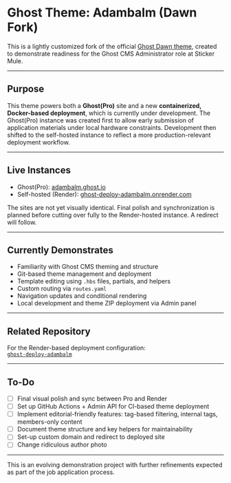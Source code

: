 # Ghost Theme: Adambalm (Dawn Fork)

This is a lightly customized fork of the official [Ghost Dawn theme](https://github.com/TryGhost/Dawn), created to demonstrate readiness for the Ghost CMS Administrator role at Sticker Mule.

---

##  Purpose

This theme powers both a **Ghost(Pro)** site and a new **containerized, Docker-based deployment**, which is currently under development. The Ghost(Pro) instance was created first to allow early submission of application materials under local hardware constraints. Development then shifted to the self-hosted instance to reflect a more production-relevant deployment workflow.

---

##  Live Instances

- Ghost(Pro): [adambalm.ghost.io](https://adambalm.ghost.io)
- Self-hosted (Render): [ghost-deploy-adambalm.onrender.com](https://ghost-deploy-adambalm.onrender.com)

The sites are not yet visually identical. Final polish and synchronization is planned before cutting over fully to the Render-hosted instance. A redirect will follow.

---

##  Currently Demonstrates

- Familiarity with Ghost CMS theming and structure
- Git-based theme management and deployment
- Template editing using `.hbs` files, partials, and helpers
- Custom routing via `routes.yaml`
- Navigation updates and conditional rendering
- Local development and theme ZIP deployment via Admin panel

---

##  Related Repository

For the Render-based deployment configuration:  
 [`ghost-deploy-adambalm`](https://github.com/adambalm/ghost-deploy-adambalm)

---

##  To-Do

- [ ] Final visual polish and sync between Pro and Render
- [ ] Set up GitHub Actions + Admin API for CI-based theme deployment
- [ ] Implement editorial-friendly features: tag-based filtering, internal tags, members-only content
- [ ] Document theme structure and key helpers for maintainability
- [ ] Set-up custom domain and redirect to deployed site
- [ ] Change ridiculous author photo

---

This is an evolving demonstration project with further refinements expected as part of the job application process.

